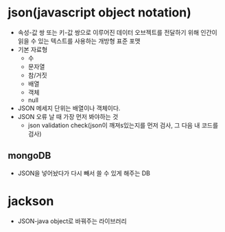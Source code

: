 # json(javascript object notation)

- 속성-값 쌍 또는 키-값 쌍으로 이루어진 데이터 오브젝트를 전달하기 위해 인간이 읽을 수 있는 텍스트를 사용하는 개방형 표준 포맷
- 기본 자료형
  - 수
  - 문자열
  - 참/거짓
  - 배열
  - 객체
  - null
- JSON 메세지 단위는 배열이나 객체이다.
- JSON 오류 날 때 가장 먼저 봐야하는 것
  - json validation check(json이 깨져s있는지를 먼저 검사, 그 다음 내 코드를 검사)

## mongoDB

- JSON을 넣어놨다가 다시 빼서 쓸 수 있게 해주는 DB

# jackson

- JSON-java object로 바꿔주는 라이브러리

